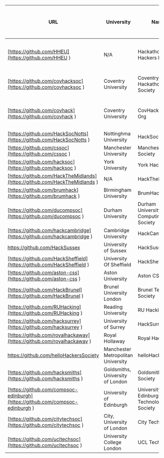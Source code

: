 |  **URL** | **University** | **Name** | **Comments** | **Alive or More than just a webiste?** |
| --- | --- | --- | :--- | --- |
|  [https://github.com/HHEU](https://github.com/HHEU ) | N/A | Hackathon Hackers EU | Umbrella Org for the EU hackathon scene | Y |
|  [https://github.com/covhacksoc](https://github.com/covhacksoc ) | Coventry University | Coventry Hackathon Society | Main organisation for CovHackSoc | Y |
|  [https://github.com/covhack](https://github.com/covhack ) | Coventry University | CovHack Event Org | For seperating our event releated stuff | N |
|  [https://github.com/HackSocNotts](https://github.com/HackSocNotts ) | Nottinghma University | HackSocNotts |  | Y |
|  [https://github.com/cssoc](https://github.com/cssoc ) | Manchester University | Manchester CS Society |  | Y |
|  [https://github.com/hacksoc](https://github.com/hacksoc ) | York University | York Hack Soc |  | Y |
|  [https://github.com/HackTheMidlands](https://github.com/HackTheMidlands ) | N/A | HackTheMidlands |  | Y |
|  [https://github.com/brumhack](https://github.com/brumhack ) | Birmingham University | BrumHack | Event is no longer active | N |
|  [https://github.com/ducompsoc](https://github.com/ducompsoc ) | Durham University | Durham University Computing Society |  | Y |
|  [https://github.com/hackcambridge](https://github.com/hackcambridge ) | Cambridge University | HackCambridge |  | Y |
|  [https://github.com/HackSussex ](https://github.com/HackSussex  ) | University of Sussex | HackSussex |  | Y |
|  [https://github.com/HackSheffield](https://github.com/HackSheffield ) | University Of Sheffield | HackSheffield |  | Y |
|  [https://github.com/aston-css](https://github.com/aston-css ) | Aston University | Aston CS Society |  | N |
|  [https://github.com/HackBrunel](https://github.com/HackBrunel ) | Brunel University London | Brunel Tech Society |  | N |
|  [https://github.com/RUHacking](https://github.com/RUHacking ) | Reading University | RU Hacking |  | N |
|  [https://github.com/hacksurrey](https://github.com/hacksurrey ) | University of Surrey | HackSurrey |  | N |
|  [https://github.com/royalhackaway](https://github.com/royalhackaway ) | Royal Hollaway | Royal Hackaway |  | N |
|  [https://github.com/helloHackersSociety ](https://github.com/helloHackersSociety  ) | Manchester Metropolitan University | helloHackers |  | N |
|  [https://github.com/hacksmiths](https://github.com/hacksmiths ) | Goldsmiths, University of London | Goldsmiths Tech Society |  | N |
|  [https://github.com/compsoc-edinburgh](https://github.com/compsoc-edinburgh ) | University of Edinburgh | University of Edinburgh Technology Society |  | Y |
|  [https://github.com/citytechsoc](https://github.com/citytechsoc ) | City, University of London | City Tech Soc |  | N |
|  [https://github.com/ucltechsoc](https://github.com/ucltechsoc ) | University College London | UCL Tech Soc |  | N |
